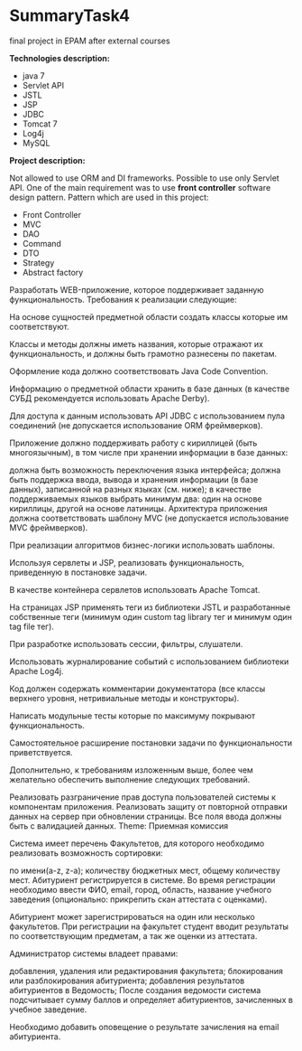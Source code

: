 # SummaryTask4

<p>final project in EPAM after external courses</p>

<strong>Technologies description:</strong>
<ul>
<li>java 7</li>
<li>Servlet API</li>
<li>JSTL</li>
<li>JSP</li>
<li>JDBC</li>
<li>Tomcat 7</li>
<li>Log4j</li>
<li>MySQL</li>
</ul>

<p><strong>Project description:</strong></p>
 Not allowed to use ORM and DI frameworks. Possible to use
only Servlet API. One of the main requirement was to use <strong>front controller</strong> software design pattern.
Pattern which are used in this project: 
<ul>
<li>Front Controller</li>
<li>MVC</li>
<li>DAO</li>
<li>Command</li>
<li>DTO</li>
<li>Strategy</li>
<li>Abstract factory</li>
</ul>


Разработать WEB-приложение, которое поддерживает заданную функциональность. Требования к реализации следующие:

На основе сущностей предметной области создать классы которые им соответствуют.

Классы и методы должны иметь названия, которые отражают их функциональность, и должны быть грамотно разнесены по пакетам.

Оформление кода должно соответствовать Java Code Convention.

Информацию о предметной области хранить в базе данных (в качестве СУБД рекомендуется использовать Apache Derby).

Для доступа к данным использовать API JDBC с использованием пула соединений (не допускается использование ORM фреймверков).

Приложение должно поддерживать работу с кириллицей (быть многоязычным), в том числе при хранении информации в базе данных:

должна быть возможность переключения языка интерфейса; должна быть поддержка ввода, вывода и хранения информации (в базе данных), записанной на разных языках (см. ниже); в качестве поддерживаемых языков выбрать минимум два: один на основе кириллицы, другой на основе латиницы. Архитектура приложения должна соответствовать шаблону MVC (не допускается использование MVC фреймверков).

При реализации алгоритмов бизнес-логики использовать шаблоны.

Используя сервлеты и JSP, реализовать функциональность, приведенную в постановке задачи.

В качестве контейнера сервлетов использовать Apache Tomcat.

На страницах JSP применять теги из библиотеки JSTL и разработанные собственные теги (минимум один custom tag library тег и минимум один tag file тег).

При разработке использовать сессии, фильтры, слушатели.

Использовать журналирование событий с использованием библиотеки Apache Log4j.

Код должен содержать комментарии документатора (все классы верхнего уровня, нетривиальные методы и конструкторы).

Написать модульные тесты которые по максимуму покрывают функциональность.

Самостоятельное расширение постановки задачи по функциональности приветствуется.

Дополнительно, к требованиям изложенным выше, более чем желательно обеспечить выполнение следующих требований.

Реализовать разграничение прав доступа пользователей системы к компонентам приложения. Реализовать защиту от повторной отправки данных на сервер при обновлении страницы. Все поля ввода должны быть с валидацией данных. Theme: Приемная комиссия

Система имеет перечень Факультетов, для которого необходимо реализовать возможность сортировки:

по имени(a-z, z-a); количеству бюджетных мест, общему количеству мест. Абитуриент регистрируется в системе. Во время регистрации необходимо ввести ФИО, email, город, область, название учебного заведения (опционально: прикрепить скан аттестата с оценками).

Абитуриент может зарегистрироваться на один или несколько факультетов. При регистрации на факультет студент вводит результаты по соответствующим предметам, а так же оценки из аттестата.

Администратор системы владеет правами:

добавления, удаления или редактирования факультета; блокирования или разблокирования абитуриента; добавления результатов абитуриентов в Ведомость; После создания ведомости система подсчитывает сумму баллов и определяет абитуриентов, зачисленных в учебное заведение.

Необходимо добавить оповещение о результате зачисления на email абитуриента.
